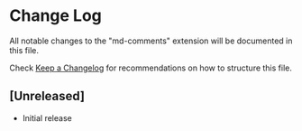 # Change Log

All notable changes to the "md-comments" extension will be documented in this file.

Check [Keep a Changelog](http://keepachangelog.com/) for recommendations on how to structure this file.

## [Unreleased]

- Initial release